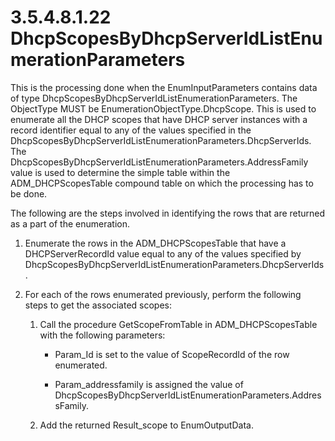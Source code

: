 <html dir="LTR" xmlns:mshelp="http://msdn.microsoft.com/mshelp" xmlns:ddue="http://ddue.schemas.microsoft.com/authoring/2003/5" xmlns:xlink="http://www.w3.org/1999/xlink" xmlns:tool="http://www.microsoft.com/tooltip">
 <body>
 <div id="header">
 <h1 class="heading">3.5.4.8.1.22 DhcpScopesByDhcpServerIdListEnumerationParameters</h1>
 </div>
 <div id="mainSection">
 <div id="mainBody">
 <div id="allHistory" class="saveHistory"></div>
 <div id="sectionSection0" class="section" name="collapseableSection">
 

<p>This is the processing done when the EnumInputParameters
contains data of type DhcpScopesByDhcpServerIdListEnumerationParameters. The
ObjectType MUST be EnumerationObjectType.DhcpScope. This is used to enumerate
all the DHCP scopes that have DHCP server instances with a record identifier
equal to any of the values specified in the
DhcpScopesByDhcpServerIdListEnumerationParameters.DhcpServerIds. The
DhcpScopesByDhcpServerIdListEnumerationParameters.AddressFamily value is used
to determine the simple table within the ADM_DHCPScopesTable compound table on
which the processing has to be done. </p>

<p>The following are the steps involved in identifying the rows
that are returned as a part of the enumeration.</p>

<ol><li><p><span> </span>Enumerate the
rows in the ADM_DHCPScopesTable that have a DHCPServerRecordId value equal to
any of the values specified by
DhcpScopesByDhcpServerIdListEnumerationParameters.DhcpServerIds.</p>

</li><li><p><span> </span>For each of the
rows enumerated previously, perform the following steps to get the associated
scopes:</p>

<ol><li><p><span> 
</span>Call the procedure GetScopeFromTable in ADM_DHCPScopesTable with the
following parameters:</p>

<ul><li><p><span><span> 
</span></span>Param_Id is set to the value of ScopeRecordId of the row
enumerated.</p>

</li><li><p><span><span> 
</span></span>Param_addressfamily is assigned the value of DhcpScopesByDhcpServerIdListEnumerationParameters.AddressFamily.</p>

</li></ul></li><li><p><span> 
</span>Add the returned Result_scope to EnumOutputData.</p>

</li></ol></li></ol>
 </div>
 </div>
 </div>
 </body>
</html>